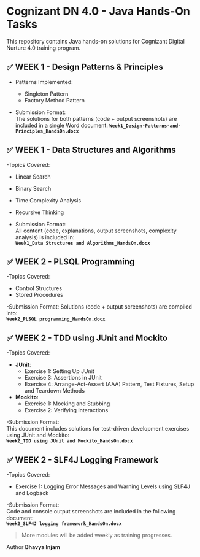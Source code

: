 # Cognizant DN 4.0 - Java Hands-On Tasks

This repository contains Java hands-on solutions for Cognizant Digital Nurture 4.0 training program.

## ✅ WEEK 1 - Design Patterns & Principles

- Patterns Implemented:
  - Singleton Pattern
  - Factory Method Pattern

- Submission Format:  
  The solutions for both patterns (code + output screenshots) are included in a single Word document:
  **`Week1_Design-Patterns-and-Principles_HandsOn.docx`**
  
## ✅ WEEK 1 - Data Structures and Algorithms

-Topics Covered:
  - Linear Search
  - Binary Search
  - Time Complexity Analysis
  - Recursive Thinking

- Submission Format:  
All content (code, explanations, output screenshots, complexity analysis) is included in:  
**`Week1_Data Structures and Algorithms_HandsOn.docx`**

## ✅ WEEK 2 - PLSQL Programming

-Topics Covered:
- Control Structures 
- Stored Procedures

-Submission Format:
Solutions (code + output screenshots) are compiled into:  
**`Week2_PLSQL programming_HandsOn.docx`**

## ✅ WEEK 2 - TDD using JUnit and Mockito

-Topics Covered:
- **JUnit**:
  - Exercise 1: Setting Up JUnit  
  - Exercise 3: Assertions in JUnit  
  - Exercise 4: Arrange-Act-Assert (AAA) Pattern, Test Fixtures, Setup and Teardown Methods  
- **Mockito**:
  - Exercise 1: Mocking and Stubbing  
  - Exercise 2: Verifying Interactions

-Submission Format:  
This document includes solutions for test-driven development exercises using JUnit and Mockito:  
**`Week2_TDD using JUnit and Mockito_HandsOn.docx`**

## ✅ WEEK 2 - SLF4J Logging Framework

-Topics Covered:
- Exercise 1: Logging Error Messages and Warning Levels using SLF4J and Logback

-Submission Format:  
Code and console output screenshots are included in the following document:  
**`Week2_SLF4J logging framework_HandsOn.docx`**

  
> More modules will be added weekly as training progresses.

Author
**Bhavya Injam**
